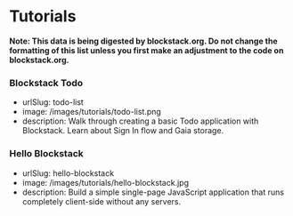 # Tutorials

**Note: This data is being digested by blockstack.org. Do not change the formatting of this list unless you first make an adjustment to the code on blockstack.org.**

### Blockstack Todo

- urlSlug: todo-list
- image: /images/tutorials/todo-list.png
- description: Walk through creating a basic Todo application with Blockstack. Learn about Sign In flow and Gaia storage.

### Hello Blockstack

- urlSlug: hello-blockstack
- image: /images/tutorials/hello-blockstack.jpg
- description: Build a simple single-page JavaScript application that runs completely client-side without any servers.
